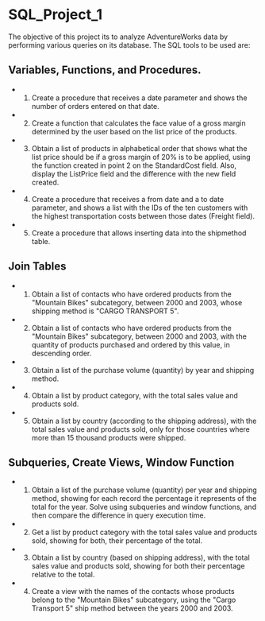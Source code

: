 # SQL_Project_1

The objective of this project its to analyze AdventureWorks data by performing various queries on its database. The SQL tools to be used are:

## Variables, Functions, and Procedures.
* 1. Create a procedure that receives a date parameter and shows the number of orders entered on that date.

* 2. Create a function that calculates the face value of a gross margin determined by the user based on the list price of the products.

* 3. Obtain a list of products in alphabetical order that shows what the list price should be if a gross margin of 20% is to be applied, using the function created in point 2 on the StandardCost field. Also, display the ListPrice field and the difference with the new field created.

* 4. Create a procedure that receives a from date and a to date parameter, and shows a list with the IDs of the ten customers with the highest transportation costs between those dates (Freight field).

* 5. Create a procedure that allows inserting data into the shipmethod table.

## Join Tables
* 1. Obtain a list of contacts who have ordered products from the "Mountain Bikes" subcategory, between 2000 and 2003, whose shipping method is "CARGO TRANSPORT 5".

* 2. Obtain a list of contacts who have ordered products from the "Mountain Bikes" subcategory, between 2000 and 2003, with the quantity of products purchased and ordered by this value, in descending order.

* 3. Obtain a list of the purchase volume (quantity) by year and shipping method.

* 4. Obtain a list by product category, with the total sales value and products sold.

* 5. Obtain a list by country (according to the shipping address), with the total sales value and products sold, only for those countries where more than 15 thousand products were shipped.


## Subqueries, Create Views, Window Function
* 1. Obtain a list of the purchase volume (quantity) per year and shipping method, showing for each record the percentage it represents of the total for the year. Solve using subqueries and window functions, and then compare the difference in query execution time.

* 2. Get a list by product category with the total sales value and products sold, showing for both, their percentage of the total.

* 3. Obtain a list by country (based on shipping address), with the total sales value and products sold, showing for both their percentage relative to the total.

* 4. Create a view with the names of the contacts whose products belong to the "Mountain Bikes" subcategory,  using the "Cargo Transport 5" ship method between the years 2000 and 2003.